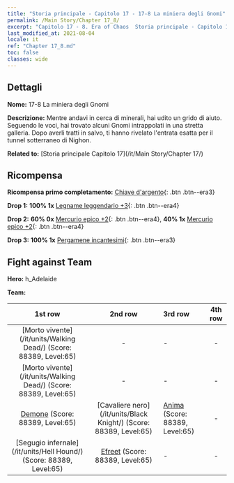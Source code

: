 ```yaml
---
title: "Storia principale - Capitolo 17 - 17-8 La miniera degli Gnomi"
permalink: /Main Story/Chapter 17_8/
excerpt: "Capitolo 17 - 8. Era of Chaos  Storia principale - Capitolo 17_8. 17-8 La miniera degli Gnomi"
last_modified_at: 2021-08-04
locale: it
ref: "Chapter 17_8.md"
toc: false
classes: wide
---
```


## Dettagli

 **Nome:** 17-8 La miniera degli Gnomi

 **Descrizione:** Mentre andavi in cerca di minerali, hai udito un grido di aiuto. Seguendo le voci, hai trovato alcuni Gnomi intrappolati in una stretta galleria. Dopo averli tratti in salvo, ti hanno rivelato l'entrata esatta per il tunnel sotterraneo di Nighon.

 **Related to:** [Storia principale Capitolo 17](/it/Main Story/Chapter 17/)

## Ricompensa

 **Ricompensa primo completamento:** [Chiave d'argento](/ItemsIT/con_693/){: .btn .btn--era3}

 **Drop 1:** **100% 1x** [Legname leggendario +3](/ItemsIT/mat_55/){: .btn .btn--era4}

 **Drop 2:** **60% 0x** [Mercurio epico +2](/ItemsIT/mat_49/){: .btn .btn--era4}, **40% 1x** [Mercurio epico +2](/ItemsIT/mat_49/){: .btn .btn--era4}

 **Drop 3:** **100% 1x** [Pergamene incantesimi](/ItemsIT/con_694/){: .btn .btn--era3}


## Fight against Team
 **Hero:** h_Adelaide

 **Team:**


  | 1st row | 2nd row | 3rd row | 4th row |
  |:----:|:----:|:----|:----:|
  | [Morto vivente](/it/units/Walking Dead/) (Score: 88389, Level:65)  | - | - | - |
  | [Morto vivente](/it/units/Walking Dead/) (Score: 88389, Level:65)  | - | - | - |
  | [Demone](/it/units/Demon/) (Score: 88389, Level:65)  | [Cavaliere nero](/it/units/Black Knight/) (Score: 88389, Level:65)  | [Anima](/it/units/Wight/) (Score: 88389, Level:65)  | - |
  | [Segugio infernale](/it/units/Hell Hound/) (Score: 88389, Level:65)  | [Efreet](/it/units/Efreeti/) (Score: 88389, Level:65)  | - | - |


